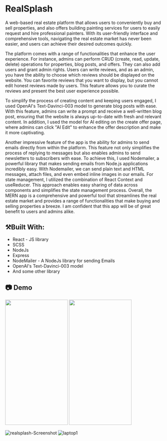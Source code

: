 # RealSplash

A web-based real estate platform that allows users to conveniently buy and sell properties, and also offers building painting services for users to easily request and hire professional painters. With its user-friendly interface and comprehensive tools, navigating the real estate market has never been easier, and users can achieve their desired outcomes quickly.

The platform comes with a range of functionalities that enhance the user experience. For instance, admins can perform CRUD (create, read, update, delete) operations for properties, blog posts, and offers. They can also add users and grant admin rights. Users can write reviews, and as an admin, you have the ability to choose which reviews should be displayed on the website. You can favorite reviews that you want to display, but you cannot edit honest reviews made by users. This feature allows you to curate the reviews and present the best user experience possible.

To simplify the process of creating content and keeping users engaged, I used OpenAI's Text-Davinci-003 model to generate blog posts with ease. With this feature, admins can write a prompt and receive a well-written blog post, ensuring that the website is always up-to-date with fresh and relevant content. In addition, I used the model for AI editing on the create offer page, where admins can click "AI Edit" to enhance the offer description and make it more captivating.

Another impressive feature of the app is the ability for admins to send emails directly from within the platform. This feature not only simplifies the process of replying to messages but also enables admins to send newsletters to subscribers with ease. To achieve this, I used Nodemailer, a powerful library that makes sending emails from Node.js applications incredibly easy. With Nodemailer, we can send plain text and HTML messages, attach files, and even embed inline images in our emails.
For state management, I utilized the combination of React Context and useReducer. This approach enables easy sharing of data across components and simplifies the state management process.
Overall, the MERN app is a comprehensive and powerful tool that streamlines the real estate market and provides a range of functionalities that make buying and selling properties a breeze. I am confident that this app will be of great benefit to users and admins alike.

## ⚒️Built With:

* React - JS library
* SCSS<br>
* NodeJs<br>
* Express<br>
* NodeMailer - A NodeJs library for sending Emails<br>
* OpenAI's Text-Davinci-003 model<br>
* And some other library

## 📷 Demo


<div>
  <img src="https://user-images.githubusercontent.com/107365512/225248041-6289c7d9-d5e9-4696-bba0-8ae8111ae59b.gif" width="200" height="400">
  <img src="https://user-images.githubusercontent.com/107365512/225247555-377103be-4233-4c21-8782-7f500138ca5f.gif" width="200" height="400">
</div>

![realsplash-Screenshot](https://user-images.githubusercontent.com/107365512/225252078-c622a232-7e61-40f4-8e72-eece8048b072.png)
![laptop1](https://user-images.githubusercontent.com/107365512/225252368-28564841-29f7-479a-b27e-c0c4d6e25112.png)
